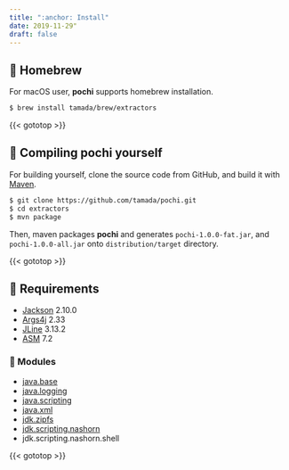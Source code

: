 ```yaml
---
title: ":anchor: Install"
date: 2019-11-29"
draft: false
---
```


## :beer: Homebrew

For macOS user, **pochi** supports homebrew installation.

```sh
$ brew install tamada/brew/extractors
```

{{< gototop >}}

## :muscle: Compiling **pochi** yourself

For building yourself, clone the source code from GitHub, and build it with [Maven](https://maven.apache.org/).

```sh
$ git clone https://github.com/tamada/pochi.git
$ cd extractors
$ mvn package
```

Then, maven packages **pochi** and generates `pochi-1.0.0-fat.jar`, and `pochi-1.0.0-all.jar` onto `distribution/target` directory.

{{< gototop >}}

## :briefcase: Requirements

* [Jackson](https://github.com/FasterXML/jackson) 2.10.0
* [Args4j](https://github.com/kohsuke/args4j) 2.33
* [JLine](https://mvnrepository.com/artifact/org.jline/jline/3.13.2) 3.13.2
* [ASM](https://asm.ow2.io/) 7.2

### :pouch: Modules

* [java.base](https://docs.oracle.com/en/java/javase/11/docs/api/java.base/module-summary.html)
* [java.logging](https://docs.oracle.com/en/java/javase/11/docs/api/java.logging/module-summary.html)
* [java.scripting](https://docs.oracle.com/en/java/javase/11/docs/api/java.scripting/module-summary.html)
* [java.xml](https://docs.oracle.com/en/java/javase/11/docs/api/java.xml/module-summary.html)
* [jdk.zipfs](https://docs.oracle.com/en/java/javase/11/docs/api/jdk.zipfs/module-summary.html)
* [jdk.scripting.nashorn](https://docs.oracle.com/en/java/javase/11/docs/api/jdk.scripting.nashorn/module-summary.html)
* jdk.scripting.nashorn.shell

{{< gototop >}}
